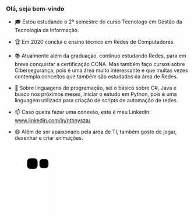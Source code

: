 ### Olá, seja bem-vindo

- 🎓 Estou estudando o 2º semestre do curso Tecnologo em Gestão da Tecnologia da Informação.
- 🏆 Em 2020 concluí o ensino técnico em Redes de Computadores.
- 📚 Atualmente além da graduação, continuo estudando Redes, para em breve conquistar a certificação CCNA. Mas também faço cursos sobre Cibersegurança, pois é uma área muito interessante e que muitas vezes contempla conceitos que também são estudados na área de Redes. 
- 💬 Sobre linguagens de programação, sei o básico sobre C#, Java e busco nos próximos meses, iniciar o estudo em Python, pois é uma linguagem utilizada para criação de scripts de automação de redes.
- 📫 Caso queira fazer uma conexão, este é meu LinkedIn: www.linkedin.com/in/nthnysza/
- 😄 Além de ser apaixonado pela área de TI, também gosto de jogar, desenhar e criar animações.

    ![Snake animation](https://github.com/luihkiin/luihkiin/blob/output/github-contribution-grid-snake.svg)
